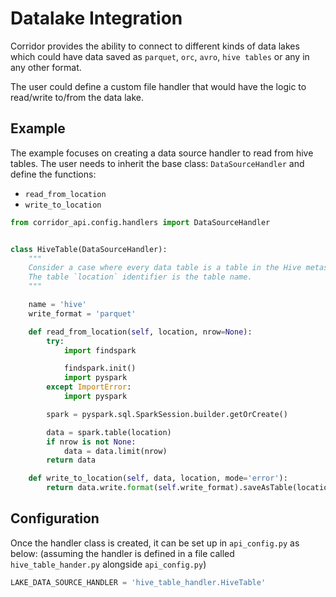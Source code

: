 # Datalake Integration

Corridor provides the ability to connect to different kinds of data lakes which could have data saved as `parquet`, `orc`,
`avro`, `hive tables` or any in any other format.

The user could define a custom file handler that would have the logic to read/write to/from the data lake.

## Example

The example focuses on creating a data source handler to read from hive tables.
The user needs to inherit the base class: `DataSourceHandler` and define the functions:

- `read_from_location`
- `write_to_location`

```python
from corridor_api.config.handlers import DataSourceHandler


class HiveTable(DataSourceHandler):
    """
    Consider a case where every data table is a table in the Hive metastore.
    The table `location` identifier is the table name.
    """

    name = 'hive'
    write_format = 'parquet'

    def read_from_location(self, location, nrow=None):
        try:
            import findspark

            findspark.init()
            import pyspark
        except ImportError:
            import pyspark

        spark = pyspark.sql.SparkSession.builder.getOrCreate()

        data = spark.table(location)
        if nrow is not None:
            data = data.limit(nrow)
        return data

    def write_to_location(self, data, location, mode='error'):
        return data.write.format(self.write_format).saveAsTable(location)
```

## Configuration

Once the handler class is created, it can be set up in `api_config.py` as below:
(assuming the handler is defined in a file called `hive_table_hander.py` alongside `api_config.py`)

```python
LAKE_DATA_SOURCE_HANDLER = 'hive_table_handler.HiveTable'
```
